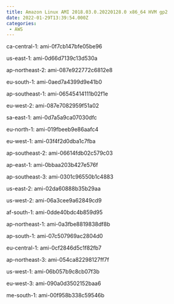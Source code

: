 ```yaml
---
title: Amazon Linux AMI 2018.03.0.20220128.0 x86_64 HVM gp2
date: 2022-01-29T13:39:54.000Z
categories:
 - AWS
---
```


ca-central-1: ami-0f7cb147bfe05be96

us-east-1: ami-0d66d7139c13d530a

ap-northeast-2: ami-087e922772c6812e8

eu-south-1: ami-0aed7a4399d9e41b0

ap-southeast-1: ami-06545414111b02f1e

eu-west-2: ami-087e7082959f51a02

sa-east-1: ami-0d7a5a9ca07030dfc

eu-north-1: ami-019fbeeb9e86aafc4

eu-west-1: ami-03f4f2d0dba1c7fba

ap-southeast-2: ami-06614fdb02c579c03

ap-east-1: ami-0bbaa203b427e576f

ap-southeast-3: ami-0301c96550b1c4883

us-east-2: ami-02da60888b35b29aa

us-west-2: ami-06a3cee9a62849cd9

af-south-1: ami-0dde40bdc4b859d95

ap-northeast-1: ami-0a3fbe8819838df8b

ap-south-1: ami-07c507969ac2804d0

eu-central-1: ami-0cf2846d5c1f82fb7

ap-northeast-3: ami-054ca82298127ff7f

us-west-1: ami-06b057b9c8cb07f3b

eu-west-3: ami-090a0d3502152baa6

me-south-1: ami-00f958b338c59546b

